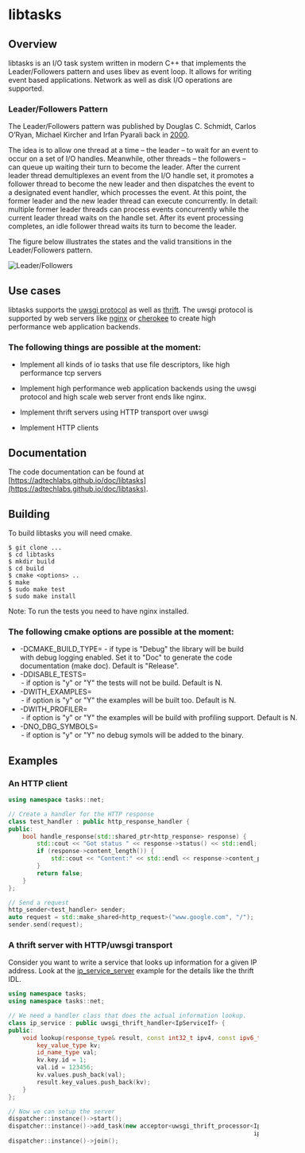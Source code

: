 libtasks
========

Overview
--------

libtasks is an I/O task system written in modern C++ that implements the Leader/Followers pattern and uses libev as event loop. It allows for writing event based applications. Network as well as disk I/O operations are supported.

### Leader/Followers Pattern

The Leader/Followers pattern was published by Douglas C. Schmidt, Carlos O’Ryan, Michael Kircher and Irfan Pyarali back in [2000](http://www.kircher-schwanninger.de/michael/publications/lf.pdf).

The idea is to allow one thread at a time – the leader – to wait for an event to occur on a set of I/O handles. Meanwhile, other threads – the followers – can queue up waiting their turn to become the leader. After the current leader thread demultiplexes an event from the I/O handle set, it promotes a follower thread to become the new leader and then dispatches the event to a designated event handler, which processes the event. At this point, the former leader and the new leader thread can execute concurrently.
In detail: multiple former leader threads can process events concurrently while the current leader thread waits on the handle set. After its event processing completes, an idle follower thread waits its turn to become the leader.

The figure below illustrates the states and the valid transitions in the Leader/Followers pattern.

![](https://raw.githubusercontent.com/adtechlabs/libtasks/master/docs/leader-followers.png "Leader/Followers")

Use cases
---------

libtasks supports the [uwsgi protocol](http://uwsgi-docs.readthedocs.org/en/latest/Protocol.html) as well as [thrift](http://thrift.apache.org/). The uwsgi protocol is supported by web servers like [nginx](http://nginx.org/) or [cherokee](http://cherokee-project.com/) to create high performance web application backends.

### The following things are possible at the moment:

- Implement all kinds of io tasks that use file descriptors, like high performance
  tcp servers 
  
- Implement high performance web application backends using the uwsgi protocol
  and high scale web server front ends like nginx.

- Implement thrift servers using HTTP transport over uwsgi

- Implement HTTP clients

Documentation
-------------

The code documentation can be found at [https://adtechlabs.github.io/doc/libtasks](https://adtechlabs.github.io/doc/libtasks).

Building
--------

To build libtasks you will need cmake.

```
$ git clone ...
$ cd libtasks
$ mkdir build
$ cd build
$ cmake <options> ..
$ make
$ sudo make test
$ sudo make install
```
Note: To run the tests you need to have nginx installed.

### The following cmake options are possible at the moment:

- -DCMAKE_BUILD_TYPE=<type> - if type is "Debug" the library will be build with debug logging enabled. Set it to "Doc" to generate the code documentation (make doc). Default is "Release".
- -DDISABLE_TESTS=<option>  - if option is "y" or "Y" the tests will not be build. Default is N.
- -DWITH_EXAMPLES=<option>  - if option is "y" or "Y" the examples will be built too. Default is N.
- -DWITH_PROFILER=<option>  - if option is "y" or "Y" the examples will be build with profiling support. Default is N.
- -DNO_DBG_SYMBOLS=<option> - if option is "y" or "Y" no debug symols will be added to the binary.

Examples
--------

### An HTTP client

```C++
using namespace tasks::net;

// Create a handler for the HTTP response
class test_handler : public http_response_handler {
public:
    bool handle_response(std::shared_ptr<http_response> response) {
        std::cout << "Got status " << response->status() << std::endl;
        if (response->content_length()) {
            std::cout << "Content:" << std::endl << response->content_p() << std::endl;
        }
        return false;
    }
};

// Send a request
http_sender<test_handler> sender;
auto request = std::make_shared<http_request>("www.google.com", "/");
sender.send(request);
```

### A thrift server with HTTP/uwsgi transport

Consider you want to write a service that looks up information for a given IP address. Look at the [ip_service_server](examples/ip_service_server) example for the details like the thrift IDL.

```C++
using namespace tasks;
using namespace tasks::net;

// We need a handler class that does the actual information lookup.
class ip_service : public uwsgi_thrift_handler<IpServiceIf> {
public:
    void lookup(response_type& result, const int32_t ipv4, const ipv6_type& ipv6) {
        key_value_type kv;
        id_name_type val;
        kv.key.id = 1;
        val.id = 123456;
        kv.values.push_back(val);    
        result.key_values.push_back(kv);
    }
};

// Now we can setup the server
dispatcher::instance()->start();
dispatcher::instance()->add_task(new acceptor<uwsgi_thrift_processor<IpServiceProcessor,
                                                                     ip_service>>(12345));
dispatcher::instance()->join();
```
